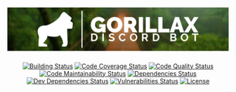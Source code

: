 # <img src="src/assets/banner.jpg"/>
<div align="center">
  <a title="Building Status" href="https://circleci.com/gh/GorillaxBot/Gorillax" target="_blank"><img src="https://img.shields.io/circleci/project/github/GorillaxBot/Gorillax.svg?style=flat-square" alt="Building Status"/></a>
  <a title="Code Coverage Status" href="https://codecov.io/gh/GorillaxBot/Gorillax" target="_blank"><img src="https://img.shields.io/codecov/c/gh/GorillaxBot/Gorillax.svg?style=flat-square" alt="Code Coverage Status"/></a>
  <a title="Code Quality Status" href="https://codacy.com/project/GorillaxBot/Gorillax/" target="_blank"><img src="https://img.shields.io/codacy/grade/ffee3a46666e45a3a6a509b86986706f.svg?style=flat-square" alt="Code Quality Status"/></a>
  <a title="Code Maintainability Status" href="https://codeclimate.com/github/GorillaxBot/Gorillax" target="_blank"><img src="https://img.shields.io/codeclimate/maintainability/GorillaxBot/Gorillax.svg?style=flat-square" alt="Code Maintainability Status"/></a>
  <a title="Dependencies Status" href="https://david-dm.org/GorillaxBot/Gorillax" target="_blank"><img src="https://img.shields.io/david/GorillaxBot/Gorillax.svg?style=flat-square" alt="Dependencies Status"/></a>
  <a title="Dev Dependencies Status" href="https://david-dm.org/GorillaxBot/Gorillax?type=dev" target="_blank"><img src="https://img.shields.io/david/dev/GorillaxBot/Gorillax.svg?style=flat-square" alt="Dev Dependencies Status"/></a>
  <a title="Vulnerabilities Status" href="https://snyk.io/test/github/GorillaxBot/Gorillax" target="_blank"><img src="https://img.shields.io/snyk/vulnerabilities/github/GorillaxBot/Gorillax.svg?style=flat-square" alt="Vulnerabilities Status"/></a>
  <a title="License" href="https://mit-license.org" target="_blank"><img src="https://img.shields.io/github/license/GorillaxBot/Gorillax.svg?style=flat-square" alt="License"/></a>
</div>

